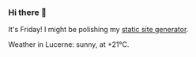 ### Hi there :wave:

It's Friday! I might be polishing my [static site generator](https://github.com/bewuethr/pandoc-bash-blog).

Weather in Lucerne: sunny, at +21°C.
